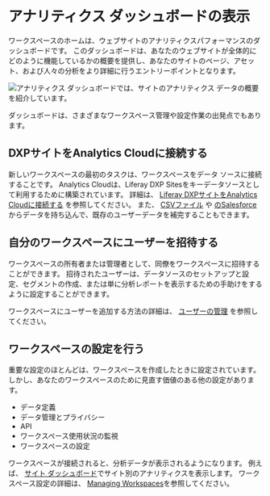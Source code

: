 # アナリティクス ダッシュボードの表示

ワークスペースのホームは、ウェブサイトのアナリティクスパフォーマンスのダッシュボードです。 このダッシュボードは、あなたのウェブサイトが全体的にどのように機能しているかの概要を提供し、あなたのサイトのページ、アセット、および人々の分析をより詳細に行うエントリーポイントとなります。

![アナリティクス ダッシュボードでは、サイトのアナリティクス データの概要を紹介しています。](viewing-the-analytics-dashboard/images/01.png)

ダッシュボードは、さまざまなワークスペース管理や設定作業の出発点でもあります。

<a name="dxpサイトをanalytics-cloudに接続する" />

## DXPサイトをAnalytics Cloudに接続する

新しいワークスペースの最初のタスクは、ワークスペースをデータ ソースに接続することです。 Analytics Cloudは、Liferay DXP Sitesをキーデータソースとして利用するために構築されています。 詳細は、 [Liferay DXPサイトをAnalytics Cloudに接続する](../connecting-data-sources/connecting-liferay-dxp-to-analytics-cloud.md) を参照してください。 また、 [CSVファイル](../connecting-data-sources/adding-a-csv-data-source.md) や [のSalesforce](../connecting-data-sources/adding-a-salesforce-data-source.md) からデータを持ち込んで、既存のユーザーデータを補完することもできます。

<a name="自分のワークスペースにユーザーを招待する" />

## 自分のワークスペースにユーザーを招待する

ワークスペースの所有者または管理者として、同僚をワークスペースに招待することができます。 招待されたユーザーは、データソースのセットアップと設定、セグメントの作成、または単に分析レポートを表示するための手助けをするように設定することができます。

ワークスペースにユーザーを追加する方法の詳細は、 [ユーザーの管理](../../workspace-settings/managing-users.md) を参照してください。

<a name="ワークスペースの設定を行う" />

## ワークスペースの設定を行う

重要な設定のほとんどは、ワークスペースを作成したときに設定されています。 しかし、あなたのワークスペースのために見直す価値のある他の設定があります。

* データ定義
* データ管理とプライバシー
* API
* ワークスペース使用状況の監視
* ワークスペースの設定

ワークスペースが接続されると、分析データが表示されるようになります。 例えば、 [サイト ダッシュボード](../../touchpoints/sites-dashboard.md)でサイト別のアナリティクスを表示します。 ワークスペース設定の詳細は、 [Managing Workspaces](../../workspace-settings/managing-workspaces.md)を参照してください。 
